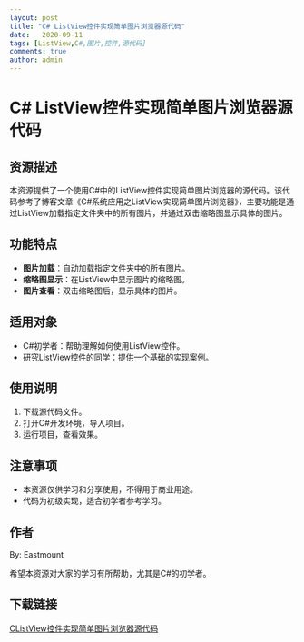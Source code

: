 ```yaml
---
layout: post
title: "C# ListView控件实现简单图片浏览器源代码"
date:   2020-09-11
tags: [ListView,C#,图片,控件,源代码]
comments: true
author: admin
---
```

# C# ListView控件实现简单图片浏览器源代码

## 资源描述

本资源提供了一个使用C#中的ListView控件实现简单图片浏览器的源代码。该代码参考了博客文章《C#系统应用之ListView实现简单图片浏览器》，主要功能是通过ListView加载指定文件夹中的所有图片，并通过双击缩略图显示具体的图片。

## 功能特点

- **图片加载**：自动加载指定文件夹中的所有图片。
- **缩略图显示**：在ListView中显示图片的缩略图。
- **图片查看**：双击缩略图后，显示具体的图片。

## 适用对象

- C#初学者：帮助理解如何使用ListView控件。
- 研究ListView控件的同学：提供一个基础的实现案例。

## 使用说明

1. 下载源代码文件。
2. 打开C#开发环境，导入项目。
3. 运行项目，查看效果。

## 注意事项

- 本资源仅供学习和分享使用，不得用于商业用途。
- 代码为初级实现，适合初学者参考学习。

## 作者

By: Eastmount

希望本资源对大家的学习有所帮助，尤其是C#的初学者。

## 下载链接

[CListView控件实现简单图片浏览器源代码](https://pan.quark.cn/s/d9bdccac5c78)
